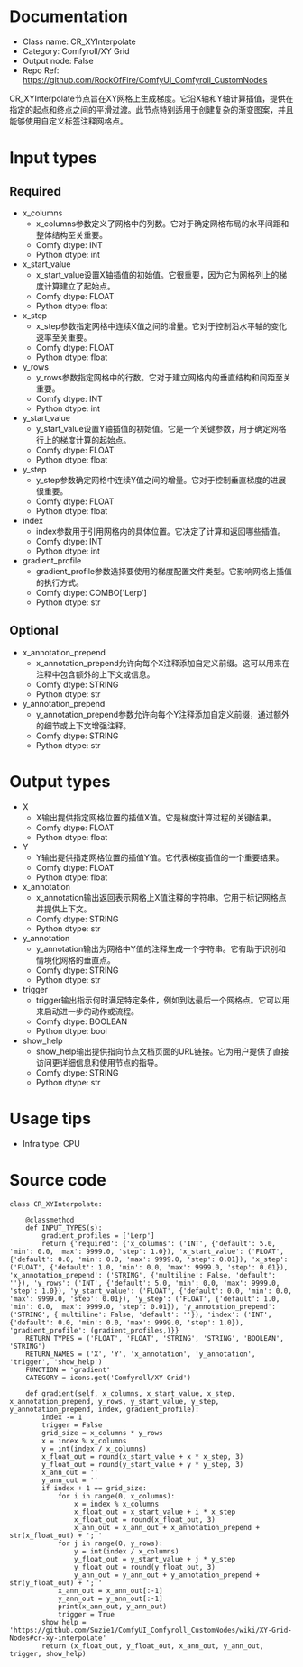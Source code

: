 # Documentation
- Class name: CR_XYInterpolate
- Category: Comfyroll/XY Grid
- Output node: False
- Repo Ref: https://github.com/RockOfFire/ComfyUI_Comfyroll_CustomNodes

CR_XYInterpolate节点旨在XY网格上生成梯度。它沿X轴和Y轴计算插值，提供在指定的起点和终点之间的平滑过渡。此节点特别适用于创建复杂的渐变图案，并且能够使用自定义标签注释网格点。

# Input types
## Required
- x_columns
    - x_columns参数定义了网格中的列数。它对于确定网格布局的水平间距和整体结构至关重要。
    - Comfy dtype: INT
    - Python dtype: int
- x_start_value
    - x_start_value设置X轴插值的初始值。它很重要，因为它为网格列上的梯度计算建立了起始点。
    - Comfy dtype: FLOAT
    - Python dtype: float
- x_step
    - x_step参数指定网格中连续X值之间的增量。它对于控制沿水平轴的变化速率至关重要。
    - Comfy dtype: FLOAT
    - Python dtype: float
- y_rows
    - y_rows参数指定网格中的行数。它对于建立网格内的垂直结构和间距至关重要。
    - Comfy dtype: INT
    - Python dtype: int
- y_start_value
    - y_start_value设置Y轴插值的初始值。它是一个关键参数，用于确定网格行上的梯度计算的起始点。
    - Comfy dtype: FLOAT
    - Python dtype: float
- y_step
    - y_step参数确定网格中连续Y值之间的增量。它对于控制垂直梯度的进展很重要。
    - Comfy dtype: FLOAT
    - Python dtype: float
- index
    - index参数用于引用网格内的具体位置。它决定了计算和返回哪些插值。
    - Comfy dtype: INT
    - Python dtype: int
- gradient_profile
    - gradient_profile参数选择要使用的梯度配置文件类型。它影响网格上插值的执行方式。
    - Comfy dtype: COMBO['Lerp']
    - Python dtype: str
## Optional
- x_annotation_prepend
    - x_annotation_prepend允许向每个X注释添加自定义前缀。这可以用来在注释中包含额外的上下文或信息。
    - Comfy dtype: STRING
    - Python dtype: str
- y_annotation_prepend
    - y_annotation_prepend参数允许向每个Y注释添加自定义前缀，通过额外的细节或上下文增强注释。
    - Comfy dtype: STRING
    - Python dtype: str

# Output types
- X
    - X输出提供指定网格位置的插值X值。它是梯度计算过程的关键结果。
    - Comfy dtype: FLOAT
    - Python dtype: float
- Y
    - Y输出提供指定网格位置的插值Y值。它代表梯度插值的一个重要结果。
    - Comfy dtype: FLOAT
    - Python dtype: float
- x_annotation
    - x_annotation输出返回表示网格上X值注释的字符串。它用于标记网格点并提供上下文。
    - Comfy dtype: STRING
    - Python dtype: str
- y_annotation
    - y_annotation输出为网格中Y值的注释生成一个字符串。它有助于识别和情境化网格的垂直点。
    - Comfy dtype: STRING
    - Python dtype: str
- trigger
    - trigger输出指示何时满足特定条件，例如到达最后一个网格点。它可以用来启动进一步的动作或流程。
    - Comfy dtype: BOOLEAN
    - Python dtype: bool
- show_help
    - show_help输出提供指向节点文档页面的URL链接。它为用户提供了直接访问更详细信息和使用节点的指导。
    - Comfy dtype: STRING
    - Python dtype: str

# Usage tips
- Infra type: CPU

# Source code
```
class CR_XYInterpolate:

    @classmethod
    def INPUT_TYPES(s):
        gradient_profiles = ['Lerp']
        return {'required': {'x_columns': ('INT', {'default': 5.0, 'min': 0.0, 'max': 9999.0, 'step': 1.0}), 'x_start_value': ('FLOAT', {'default': 0.0, 'min': 0.0, 'max': 9999.0, 'step': 0.01}), 'x_step': ('FLOAT', {'default': 1.0, 'min': 0.0, 'max': 9999.0, 'step': 0.01}), 'x_annotation_prepend': ('STRING', {'multiline': False, 'default': ''}), 'y_rows': ('INT', {'default': 5.0, 'min': 0.0, 'max': 9999.0, 'step': 1.0}), 'y_start_value': ('FLOAT', {'default': 0.0, 'min': 0.0, 'max': 9999.0, 'step': 0.01}), 'y_step': ('FLOAT', {'default': 1.0, 'min': 0.0, 'max': 9999.0, 'step': 0.01}), 'y_annotation_prepend': ('STRING', {'multiline': False, 'default': ''}), 'index': ('INT', {'default': 0.0, 'min': 0.0, 'max': 9999.0, 'step': 1.0}), 'gradient_profile': (gradient_profiles,)}}
    RETURN_TYPES = ('FLOAT', 'FLOAT', 'STRING', 'STRING', 'BOOLEAN', 'STRING')
    RETURN_NAMES = ('X', 'Y', 'x_annotation', 'y_annotation', 'trigger', 'show_help')
    FUNCTION = 'gradient'
    CATEGORY = icons.get('Comfyroll/XY Grid')

    def gradient(self, x_columns, x_start_value, x_step, x_annotation_prepend, y_rows, y_start_value, y_step, y_annotation_prepend, index, gradient_profile):
        index -= 1
        trigger = False
        grid_size = x_columns * y_rows
        x = index % x_columns
        y = int(index / x_columns)
        x_float_out = round(x_start_value + x * x_step, 3)
        y_float_out = round(y_start_value + y * y_step, 3)
        x_ann_out = ''
        y_ann_out = ''
        if index + 1 == grid_size:
            for i in range(0, x_columns):
                x = index % x_columns
                x_float_out = x_start_value + i * x_step
                x_float_out = round(x_float_out, 3)
                x_ann_out = x_ann_out + x_annotation_prepend + str(x_float_out) + '; '
            for j in range(0, y_rows):
                y = int(index / x_columns)
                y_float_out = y_start_value + j * y_step
                y_float_out = round(y_float_out, 3)
                y_ann_out = y_ann_out + y_annotation_prepend + str(y_float_out) + '; '
            x_ann_out = x_ann_out[:-1]
            y_ann_out = y_ann_out[:-1]
            print(x_ann_out, y_ann_out)
            trigger = True
        show_help = 'https://github.com/Suzie1/ComfyUI_Comfyroll_CustomNodes/wiki/XY-Grid-Nodes#cr-xy-interpolate'
        return (x_float_out, y_float_out, x_ann_out, y_ann_out, trigger, show_help)
```